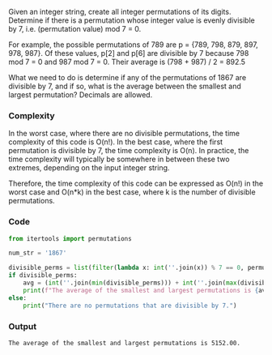 Given an integer string, create all integer permutations of its digits. Determine if there is a
permutation whose integer value is evenly divisible by 7, i.e. (permutation value) mod 7 = 0.

For example, the possible permutations of 789 are p = {789, 798, 879, 897, 978, 987}. Of
these values, p[2] and p[6] are divisible by 7 because 798 mod 7 = 0 and 987 mod 7 = 0.
Their average is (798 + 987) / 2 = 892.5

What we need to do is determine if any of the permutations of 1867 are divisible by 7, and
if so, what is the average between the smallest and largest permutation? Decimals are
allowed.

### Complexity

In the worst case, where there are no divisible permutations, the time complexity of this code is O(n!). In the best case, where the first permutation is divisible by 7, the time complexity is O(n). In practice, the time complexity will typically be somewhere in between these two extremes, depending on the input integer string.

Therefore, the time complexity of this code can be expressed as O(n!) in the worst case and O(n*k) in the best case, where k is the number of divisible permutations.

### Code

```python
from itertools import permutations

num_str = '1867'

divisible_perms = list(filter(lambda x: int(''.join(x)) % 7 == 0, permutations(num_str)))
if divisible_perms:
    avg = (int(''.join(min(divisible_perms))) + int(''.join(max(divisible_perms)))) / 2
    print(f"The average of the smallest and largest permutations is {avg:.2f}.")
else:
    print("There are no permutations that are divisible by 7.")
```

### Output

```
The average of the smallest and largest permutations is 5152.00.
```


